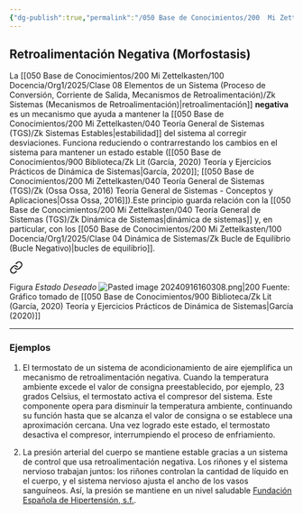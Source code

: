 ```yaml
---
{"dg-publish":true,"permalink":"/050 Base de Conocimientos/200  Mi Zettelkasten/100 Docencia/Org1/2025/Clase 08 Elementos de un Sistema (Proceso de Conversión, Corriente de Salida, Mecanismos de Retroalimentación)/Zk Sistemas (Mecanismos de Retroalimentación Negativa o Morfostasis)/","tags":["digitalGarden","retroalimentación"]}
---
```


## Retroalimentación Negativa (Morfostasis)

La [[050 Base de Conocimientos/200  Mi Zettelkasten/100 Docencia/Org1/2025/Clase 08 Elementos de un Sistema (Proceso de Conversión, Corriente de Salida, Mecanismos de Retroalimentación)/Zk Sistemas (Mecanismos de Retroalimentación)\|retroalimentación]] **negativa** es un mecanismo que ayuda a mantener la [[050 Base de Conocimientos/200  Mi Zettelkasten/040 Teoría General de Sistemas (TGS)/Zk Sistemas Estables\|estabilidad]] del sistema al corregir desviaciones. Funciona reduciendo o contrarrestando los cambios en el sistema para mantener un estado estable ([[050 Base de Conocimientos/900 Biblioteca/Zk Lit (García, 2020) Teoría y Ejercicios Prácticos de Dinámica de Sistemas\|García, 2020]]; [[050 Base de Conocimientos/200  Mi Zettelkasten/040 Teoría General de Sistemas (TGS)/Zk (Ossa Ossa, 2016) Teoría General de Sistemas -  Conceptos y Aplicaciones\|Ossa Ossa, 2016]]).Este principio guarda relación con la [[050 Base de Conocimientos/200  Mi Zettelkasten/040 Teoría General de Sistemas (TGS)/Zk Dinámica de Sistemas\|dinámica de sistemas]] y, en particular, con los [[050 Base de Conocimientos/200  Mi Zettelkasten/100 Docencia/Org1/2025/Clase 04 Dinámica de Sistemas/Zk Bucle de Equilibrio (Bucle Negativo)\|bucles de equilibrio]].


<div class="transclusion internal-embed is-loaded"><a class="markdown-embed-link" href="/050-base-de-conocimientos/200-mi-zettelkasten/040-teoria-general-de-sistemas-tgs/zk-sistemas-estables/#9536f4" aria-label="Open link"><svg xmlns="http://www.w3.org/2000/svg" width="24" height="24" viewBox="0 0 24 24" fill="none" stroke="currentColor" stroke-width="2" stroke-linecap="round" stroke-linejoin="round" class="svg-icon lucide-link"><path d="M10 13a5 5 0 0 0 7.54.54l3-3a5 5 0 0 0-7.07-7.07l-1.72 1.71"></path><path d="M14 11a5 5 0 0 0-7.54-.54l-3 3a5 5 0 0 0 7.07 7.07l1.71-1.71"></path></svg></a><div class="markdown-embed">



Figura
_Estado Deseado_
![Pasted image 20240916160308.png|200](/img/user/050%20Base%20de%20Conocimientos/200%20%20Mi%20Zettelkasten/040%20Teor%C3%ADa%20General%20de%20Sistemas%20(TGS)/000%20Adjuntos/Pasted%20image%2020240916160308.png)
Fuente:  Gráfico tomado de [[050 Base de Conocimientos/900 Biblioteca/Zk Lit (García, 2020) Teoría y Ejercicios Prácticos de Dinámica de Sistemas\|García (2020)]] 

</div></div>


----

### Ejemplos

1. El termostato de un sistema de acondicionamiento de aire ejemplifica un mecanismo de retroalimentación negativa. Cuando la temperatura ambiente excede el valor de consigna preestablecido, por ejemplo, 23 grados Celsius, el termostato activa el compresor del sistema. Este componente opera para disminuir la temperatura ambiente, continuando su función hasta que se alcanza el valor de consigna o se establece una aproximación cercana. Una vez logrado este estado, el termostato desactiva el compresor, interrumpiendo el proceso de enfriamiento.

2. La presión arterial del cuerpo se mantiene estable gracias a un sistema de control que usa retroalimentación negativa. Los riñones y el sistema nervioso trabajan juntos: los riñones controlan la cantidad de líquido en el cuerpo, y el sistema nervioso ajusta el ancho de los vasos sanguíneos. Así, la presión se mantiene en un nivel saludable [Fundación Española de Hipertensión, s.f.](https://fundaciondelcorazon.com/prevencion/riesgo-cardiovascular/hipertension-tension-alta.html).